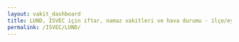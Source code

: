 ```yaml
---
layout: vakit_dashboard
title: LUND, ISVEC için iftar, namaz vakitleri ve hava durumu - ilçe/eyalet seç
permalink: /ISVEC/LUND/
---
```


<script type="text/javascript">
  var GLOBAL_COUNTRY = 'ISVEC';
  var GLOBAL_CITY = 'LUND';
  var GLOBAL_STATE = '';
  var lat = 72;
  var lon = 21;
</script>
